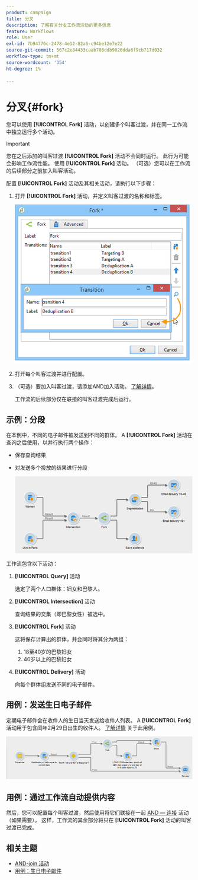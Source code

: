 ```yaml
---
product: campaign
title: 分叉
description: 了解有关分支工作流活动的更多信息
feature: Workflows
role: User
exl-id: 7b94776c-2478-4e12-82a6-c94be12e7e22
source-git-commit: 567c2e84433caab708ddb9026dda6f9cb717d032
workflow-type: tm+mt
source-wordcount: '354'
ht-degree: 1%

---
```


# 分叉{#fork}



您可以使用 **[!UICONTROL Fork]** 活动，以创建多个叫客过渡，并在同一工作流中独立运行多个活动。

>[!IMPORTANT]
>
>您在之后添加的叫客过渡 **[!UICONTROL Fork]** 活动不会同时运行。 此行为可能会影响工作流性能。 使用 **[!UICONTROL Fork]** 活动。 （可选）您可以在工作流的后续部分之前加入叫客活动。

配置 **[!UICONTROL Fork]** 活动及其相关活动，请执行以下步骤：

1. 打开 **[!UICONTROL Fork]** 活动，并定义叫客过渡的名称和标签。

   ![](assets/s_user_segmentation_fork.png)

1. 打开每个叫客过渡并进行配置。
1. （可选）要加入叫客过渡，请添加AND加入活动。 [了解详情](and-join.md)。

   工作流的后续部分仅在联接的叫客过渡完成后运行。

## 示例：分段

在本例中，不同的电子邮件被发送到不同的群体。 A **[!UICONTROL Fork]** 活动在查询之后使用，以并行执行两个操作：

* 保存查询结果
* 对发送多个投放的结果进行分段

  ![分支活动位于两个查询的交叉点之后，位于列表更新活动和拆分活动之前。](assets/wkf_fork_example.png)

工作流包含以下活动：

1. **[!UICONTROL Query]** 活动

   选定了两个人口群体：妇女和巴黎人。

1. **[!UICONTROL Intersection]** 活动

   查询结果的交集（即巴黎女性）被选中。

1. **[!UICONTROL Fork]** 活动

   这将保存计算出的群体，并会同时将其分为两组：

   1. 18至40岁的巴黎妇女
   1. 40岁以上的巴黎妇女

1. **[!UICONTROL Delivery]** 活动

   向每个群体组发送不同的电子邮件。

## 用例：发送生日电子邮件

定期电子邮件会在收件人的生日当天发送给收件人列表。 A **[!UICONTROL Fork]** 活动用于包含闰年2月29日出生的收件人。 [了解详情](send-a-birthday-email.md) 关于此用例。

![分支活动位于测试活动之后，且位于两个查询活动之前。](assets/birthday-workflow_usecase_1.png)

## 用例：通过工作流自动提供内容


然后，您可以配置每个叫客过渡，然后使用将它们联接在一起 [AND — 连接](and-join.md) 活动（如果需要）。 这样，工作流的其余部分将只在 **[!UICONTROL Fork]** 活动的叫客过渡已完成。

## 相关主题

* [AND-join 活动](and-join.md)
* [用例：生日电子邮件](send-a-birthday-email.md)
